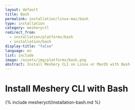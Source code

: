 ```yaml
---
layout: default
title: Bash
permalink: installation/linux-mac/bash
type: installation
category: mesheryctl
redirect_from:
  - installation/platforms/bash
  - installation/bash
display-title: "false"
language: en
list: include
image: /assets/img/platforms/bash.png
abstract: Install Meshery CLI on Linux or MacOS with Bash
---
```


# Install Meshery CLI with Bash

{% include mesheryctl/installation-bash.md %}
